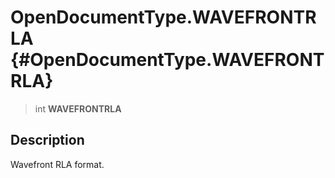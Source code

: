OpenDocumentType.WAVEFRONTRLA {#OpenDocumentType.WAVEFRONTRLA}
=============================

> int **WAVEFRONTRLA**

Description
-----------

Wavefront RLA format.
